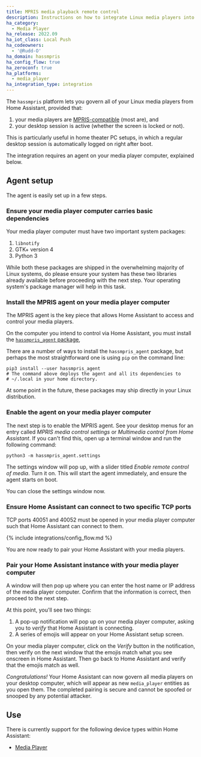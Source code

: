 ```yaml
---
title: MPRIS media playback remote control
description: Instructions on how to integrate Linux media players into Home Assistant
ha_category:
  - Media Player
ha_release: 2022.09
ha_iot_class: Local Push
ha_codeowners:
  - '@Rudd-O'
ha_domain: hassmpris
ha_config_flow: true
ha_zeroconf: true
ha_platforms:
  - media_player
ha_integration_type: integration
---
```


The `hassmpris` platform lets you govern all of your Linux media players from Home Assistant, provided that:

1. your media players are [MPRIS-compatible](https://specifications.freedesktop.org/mpris-spec/) (most are), and
2. your desktop session is active (whether the screen is locked or not).

This is particularly useful in home theater PC setups, in which a regular desktop session is automatically logged on right after boot.

The integration requires an agent on your media player computer, explained below.

## Agent setup

The agent is easily set up in a few steps.

### Ensure your media player computer carries basic dependencies

Your media player computer must have two important system packages:

1. `libnotify`
2. GTK+ version 4
3. Python 3

While both these packages are shipped in the overwhelming majority of Linux systems, do please ensure your system has these two libraries already available before proceeding with the next step.  Your operating system's package manager will help in this task.

### Install the MPRIS agent on your media player computer

The MPRIS agent is the key piece that allows Home Assistant to access and control your media players.

On the computer you intend to control via Home Assistant, you must install the [`hassmpris_agent` package](https://pypi.org/project/hassmpris-agent/),

There are a number of ways to install the `hassmpris_agent` package, but perhaps the most straightforward one is using `pip` on the command line:

```
pip3 install --user hassmpris_agent
# The command above deploys the agent and all its dependencies to
# ~/.local in your home directory.
```

At some point in the future, these packages may ship directly in your Linux distribution.

### Enable the agent on your media player computer

The next step is to enable the MPRIS agent.  See your desktop menus for an entry called *MPRIS media control settings* or *Multimedia control from Home Assistant*.  If you can't find this, open up a terminal window and run the following command:

```
python3 -m hassmpris_agent.settings
```

The settings window will pop up, with a slider titled *Enable remote control of media*.  Turn it on.  This will start the agent immediately, and ensure the agent starts on boot.

You can close the settings window now.

### Ensure Home Assistant can connect to two specific TCP ports

TCP ports 40051 and 40052 must be opened in your media player computer such that Home Assistant can connect to them.

{% include integrations/config_flow.md %}

You are now ready to pair your Home Assistant with your media players.

### Pair your Home Assistant instance with your media player computer

A window will then pop up where you can enter the host name or IP address of the media player computer.  Confirm that the information is correct, then proceed to the next step.

At this point, you'll see two things:

1. A pop-up notification will pop up on your media player computer, asking you to *verify* that Home Assistant is connecting.
2. A series of emojis will appear on your Home Assistant setup screen.

On your media player computer, click on the *Verify* button in the notification, then verify on the next window that the emojis match what you see onscreen in Home Assistant.  Then go back to Home Assistant and verify that the emojis match as well.

*Congratulations!*  Your Home Assistant can now govern all media players on your desktop computer, which will appear as new `media_player` entities as you open them.  The completed pairing is secure and cannot be spoofed or snooped by any potential attacker.

## Use

There is currently support for the following device types within Home Assistant:

- [Media Player](#configuration)
